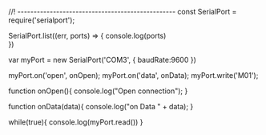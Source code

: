 //! -------------------------------------------------
const SerialPort = require('serialport');

SerialPort.list((err, ports) => {
console.log(ports)  
})

var myPort = new SerialPort('COM3', {
baudRate:9600
})

myPort.on('open', onOpen);
myPort.on('data', onData);
myPort.write('M01');

function onOpen(){
console.log("Open connection");
}

function onData(data){
console.log("on Data " + data);
}

while(true){
console.log(myPort.read())
}
